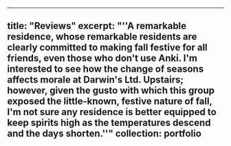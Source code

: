 
---
title: "Reviews"
excerpt: "''A remarkable residence, whose remarkable residents are clearly committed to making fall festive for all friends, even those who don't use Anki. I'm interested to see how the change of seasons affects morale at Darwin's Ltd. Upstairs; however, given the gusto with which this group exposed the little-known, festive nature of fall, I'm not sure any residence is better equipped to keep spirits high as the temperatures descend and the days shorten.''"
collection: portfolio
---
